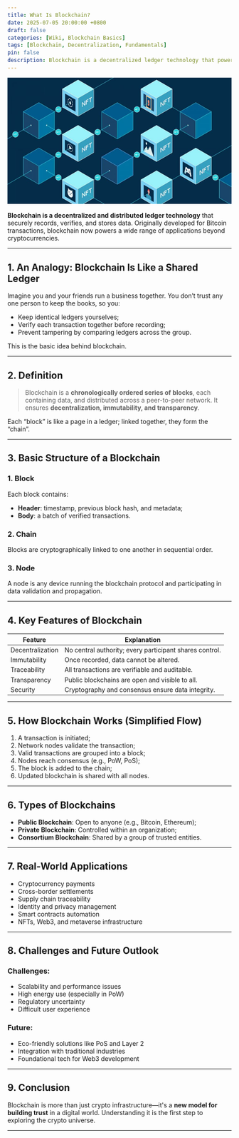 ```yaml
---
title: What Is Blockchain?
date: 2025-07-05 20:00:00 +0800
draft: false
categories: [Wiki, Blockchain Basics]
tags: [Blockchain, Decentralization, Fundamentals]
pin: false
description: Blockchain is a decentralized ledger technology that powers cryptocurrencies. This article explains its definition, how it works, key features, and future trends.
---
```


![Blockchain](1600X900-How-does-blockchain-work.jpg)

**Blockchain is a decentralized and distributed ledger technology** that securely records, verifies, and stores data. Originally developed for Bitcoin transactions, blockchain now powers a wide range of applications beyond cryptocurrencies.

---

## 1. An Analogy: Blockchain Is Like a Shared Ledger

Imagine you and your friends run a business together. You don’t trust any one person to keep the books, so you:

- Keep identical ledgers yourselves;
- Verify each transaction together before recording;
- Prevent tampering by comparing ledgers across the group.

This is the basic idea behind blockchain.

---

## 2. Definition

> Blockchain is a **chronologically ordered series of blocks**, each containing data, and distributed across a peer-to-peer network. It ensures **decentralization, immutability, and transparency**.

Each “block” is like a page in a ledger; linked together, they form the “chain”.

---

## 3. Basic Structure of a Blockchain

### 1. Block

Each block contains:
- **Header**: timestamp, previous block hash, and metadata;
- **Body**: a batch of verified transactions.

### 2. Chain

Blocks are cryptographically linked to one another in sequential order.

### 3. Node

A node is any device running the blockchain protocol and participating in data validation and propagation.

---

## 4. Key Features of Blockchain

| Feature        | Explanation |
|----------------|-------------|
| Decentralization | No central authority; every participant shares control. |
| Immutability   | Once recorded, data cannot be altered. |
| Traceability   | All transactions are verifiable and auditable. |
| Transparency   | Public blockchains are open and visible to all. |
| Security       | Cryptography and consensus ensure data integrity. |

---

## 5. How Blockchain Works (Simplified Flow)

1. A transaction is initiated;
2. Network nodes validate the transaction;
3. Valid transactions are grouped into a block;
4. Nodes reach consensus (e.g., PoW, PoS);
5. The block is added to the chain;
6. Updated blockchain is shared with all nodes.

---

## 6. Types of Blockchains

- **Public Blockchain**: Open to anyone (e.g., Bitcoin, Ethereum);
- **Private Blockchain**: Controlled within an organization;
- **Consortium Blockchain**: Shared by a group of trusted entities.

---

## 7. Real-World Applications

- Cryptocurrency payments
- Cross-border settlements
- Supply chain traceability
- Identity and privacy management
- Smart contracts automation
- NFTs, Web3, and metaverse infrastructure

---

## 8. Challenges and Future Outlook

### Challenges:
- Scalability and performance issues
- High energy use (especially in PoW)
- Regulatory uncertainty
- Difficult user experience

### Future:
- Eco-friendly solutions like PoS and Layer 2
- Integration with traditional industries
- Foundational tech for Web3 development

---

## 9. Conclusion

Blockchain is more than just crypto infrastructure—it's a **new model for building trust** in a digital world. Understanding it is the first step to exploring the crypto universe.

---
